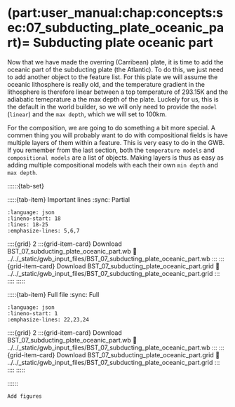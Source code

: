 (part:user_manual:chap:concepts:sec:07_subducting_plate_oceanic_part)=
Subducting plate oceanic part
========================

Now that we have made the overring (Carribean) plate, it is time to add the oceanic part of the subducting plate (the Atlantic). To do this, we just need to add another object to the feature list. For this plate we will assume the oceanic lithosphere is really old, and the temperature gradient in the lithosphere is therefore linear between a top temperature of 293.15K and the adiabatic temeprature a the max depth of the plate. Luckely for us, this is the default in the world builder, so we will only need to provide the `model` (`linear`) and the `max depth`, which we will set to 100km.

For the composition, we are going to do something a bit more special. A commen thing you will probably want to do with compositional fields is have multiple layers of them within a feature. This is very easy to do in the GWB. If you remember from the last section, both the `temperature models` and `compositional models` are a list of objects. Making layers is thus as easy as adding multiple compositional models with each their own `min depth` and `max depth`. 

::::::{tab-set}

:::::{tab-item} Important lines
:sync: Partial

```{literalinclude} ../../_static/gwb_input_files/BST_07_subducting_plate_oceanic_part.wb
:language: json
:lineno-start: 18
:lines: 18-25
:emphasize-lines: 5,6,7
```
::::{grid} 2
:::{grid-item-card}  Download BST_07_subducting_plate_oceanic_part.wb
:link: ../../_static/gwb_input_files/BST_07_subducting_plate_oceanic_part.wb
:::
:::{grid-item-card}  Download BST_07_subducting_plate_oceanic_part.grid
:link: ../../_static/gwb_input_files/BST_07_subducting_plate_oceanic_part.grid
:::
::::
:::::

:::::{tab-item} Full file
:sync: Full


```{literalinclude} ../../_static/gwb_input_files/BST_07_subducting_plate_oceanic_part.wb
:language: json
:lineno-start: 1
:emphasize-lines: 22,23,24
```

::::{grid} 2
:::{grid-item-card}  Download BST_07_subducting_plate_oceanic_part.wb
:link: ../../_static/gwb_input_files/BST_07_subducting_plate_oceanic_part.wb
:::
:::{grid-item-card}  Download BST_07_subducting_plate_oceanic_part.grid
:link: ../../_static/gwb_input_files/BST_07_subducting_plate_oceanic_part.grid
:::
::::
:::::

::::::


```{todo}
Add figures
```